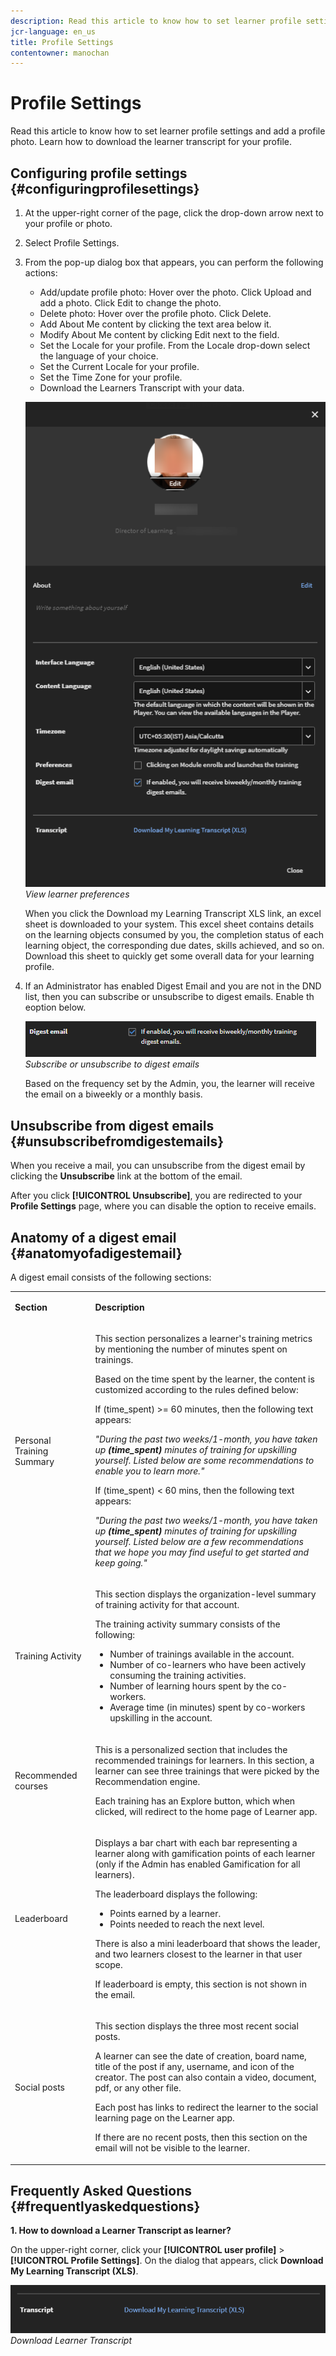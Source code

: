 ```yaml
---
description: Read this article to know how to set learner profile settings and add a profile photo. Learn how to download the learner transcript for your profile.
jcr-language: en_us
title: Profile Settings
contentowner: manochan
---
```



# Profile Settings

Read this article to know how to set learner profile settings and add a profile photo. Learn how to download the learner transcript for your profile.

## Configuring profile settings {#configuringprofilesettings}

1. At the upper-right corner of the page, click the drop-down arrow next to your profile or photo.
1. Select Profile Settings.
1. From the pop-up dialog box that appears, you can perform the following actions:

   * Add/update profile photo: Hover over the photo. Click Upload and add a photo. Click Edit to change the photo.
   * Delete photo: Hover over the profile photo. Click Delete.
   * Add About Me content by clicking the text area below it.
   * Modify About Me content by clicking Edit next to the field.
   * Set the Locale for your profile. From the Locale drop-down select the language of your choice.
   * Set the Current Locale for your profile.
   * Set the Time Zone for your profile.
   * Download the Learners Transcript with your data.

   ![](assets/learner-preferences.png)
   *View learner preferences*

   When you click the Download my Learning Transcript XLS link, an excel sheet is downloaded to your system. This excel sheet contains details on the learning objects consumed by you, the completion status of each learning object, the corresponding due dates, skills achieved, and so on. Download this sheet to quickly get some overall data for your learning profile.

1. If an Administrator has enabled Digest Email and you are not in the DND list, then you can subscribe or unsubscribe to digest emails. Enable th eoption below.

   ![](assets/digest-email-option-learner.png)
   *Subscribe or unsubscribe to digest emails*

   Based on the frequency set by the Admin, you, the learner will receive the email on a biweekly or a monthly basis.

## Unsubscribe from digest emails {#unsubscribefromdigestemails}

When you receive a mail, you can unsubscribe from the digest email by clicking the **Unsubscribe** link at the bottom of the email.

After you click **[!UICONTROL Unsubscribe]**, you are redirected to your **Profile Settings** page, where you can disable the option to receive emails.

## Anatomy of a digest email {#anatomyofadigestemail}

A digest email consists of the following sections:

<table>
 <tbody>
  <tr>
   <td>
    <p><b>Section</b></p></td>
   <td>
    <p><b>Description</b></p></td>
  </tr>
  <tr>
   <td>
    <p>Personal Training Summary</p></td>
   <td>
    <p>This section personalizes a learner's training metrics by mentioning the number of minutes spent on trainings.</p>
    <p>Based on the time spent by the learner, the content is customized according to the rules defined below:</p>
    <p>If (time_spent) &gt;= 60 minutes, then the following text appears:</p>
    <p><i>"During the past two weeks/1-month, you have taken up <b>(time_spent)</b> minutes of training for upskilling yourself. Listed below are some recommendations to enable you to learn more." </i></p>
    <p> If (time_spent) &lt; 60 mins, then the following text appears:</p>
    <p><i>"During the past two weeks/1-month, you have taken up <b>(time_spent)</b> minutes of training for upskilling yourself. Listed below are a few recommendations that we hope you may find useful to get started and keep going."</i></p></td>
  </tr>
  <tr>
   <td>
    <p>Training Activity</p></td>
   <td>
    <p>This section displays the organization-level summary of training activity for that account.</p>
    <p>The training activity summary consists of the following: </p>
    <ul>
     <li>Number of trainings available in the account.</li>
     <li>Number of co-learners who have been actively consuming the training activities.</li>
     <li>Number of learning hours spent by the co-workers.</li>
     <li>Average time (in minutes) spent by co-workers upskilling in the account.</li>
    </ul></td>
  </tr>
  <tr>
   <td>
    <p>Recommended courses</p></td>
   <td>
    <p>This is a personalized section that includes the recommended trainings for learners. In this section, a learner can see three trainings that were picked by the Recommendation engine.</p>
    <p>Each training has an Explore button, which when clicked, will redirect to the home page of Learner app.  </p></td>
  </tr>
  <tr>
   <td>
    <p>Leaderboard</p></td>
   <td>
    <p>Displays a bar chart with each bar representing a learner along with gamification points of each learner (only if the Admin has enabled Gamification for all learners).</p>
    <p>The leaderboard displays the following:</p>
    <ul>
     <li>Points earned by a learner.</li>
     <li>Points needed to reach the next level.</li>
    </ul>
    <p>There is also a mini leaderboard that shows the leader, and two learners closest to the learner in that user scope.</p>
    <p>If leaderboard is empty, this section is not shown in the email.</p></td>
  </tr>
  <tr>
   <td>
    <p><a>Social posts</a></p></td>
   <td>
    <p>This section displays the three most recent social posts.</p>
    <p>A learner can see the date of creation, board name, title of the post if any, username, and icon of the creator. The post can also contain a video, document, pdf, or any other file.</p>
    <p>Each post has links to redirect the learner to the social learning page on the Learner app.</p>
    <p>If there are no recent posts, then this section on the email will not be visible to the learner.</p></td>
  </tr>
 </tbody>
</table>

## Frequently Asked Questions {#frequentlyaskedquestions}

**1. How to download a Learner Transcript as learner?**

On the upper-right corner, click your **[!UICONTROL user profile]** > **[!UICONTROL Profile Settings]**. On the dialog that appears, click **Download My Learning Transcript (XLS)**.

![](assets/dowload-lt.png)
*Download Learner Transcript*

